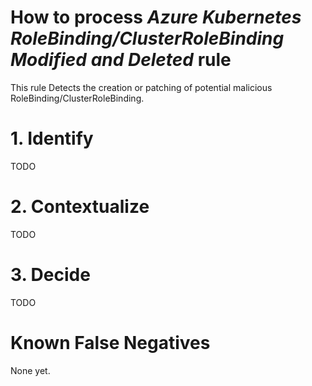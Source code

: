 # How to process *Azure Kubernetes RoleBinding/ClusterRoleBinding Modified and Deleted* rule
This rule Detects the creation or patching of potential malicious RoleBinding/ClusterRoleBinding.

# 1. Identify
TODO

# 2. Contextualize
TODO

# 3. Decide
TODO

# Known False Negatives
None yet.
